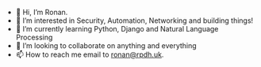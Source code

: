 - 👋 Hi, I’m Ronan.
- 👀 I’m interested in Security, Automation, Networking and building things! 
- 🌱 I’m currently learning Python, Django and Natural Language Processing
- 💞️ I’m looking to collaborate on anything and everything
- 📫 How to reach me email to ronan@rpdh.uk.

<!---
devsnotdeus/devsnotdeus is a ✨ special ✨ repository because its `README.md` (this file) appears on your GitHub profile.
You can click the Preview link to take a look at your changes.
--->
